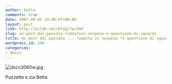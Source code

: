 ```yaml
---
author: betta
comments: true
date: 2007-09-05 14:00:47+00:00
layout: post
link: http://pilde.net/blog/?p=294
slug: un-post-dal-passato-rimastoin-sospeso-e-questione-di-sguardi
title: Un post dal passato ... rimasto in sospeso "è questione di sguardi"
wordpress_id: 294
categories:
- Amici
---
```


![dscn3060w.jpg](http://pilde.net/blog/wp-content/uploads/2007/05/dscn3060w.jpg)




Puzzetta e zia Betta
